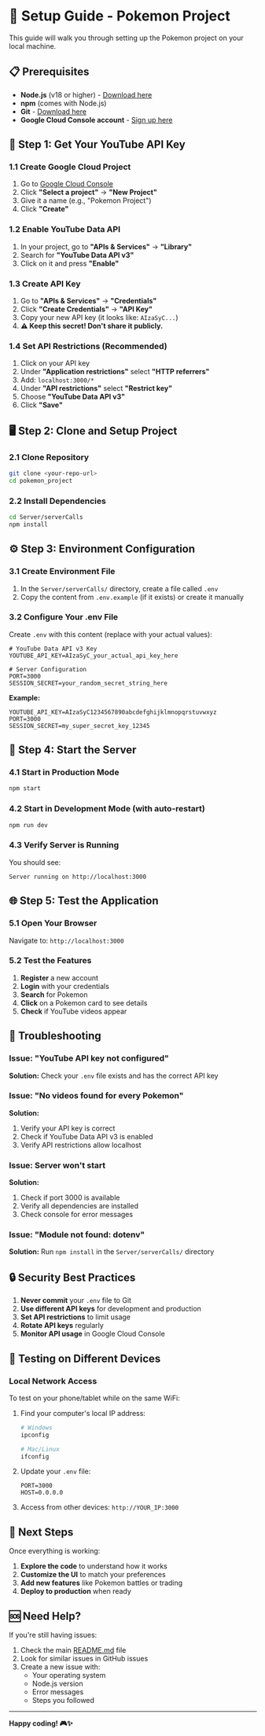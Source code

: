 # 🚀 Setup Guide - Pokemon Project

This guide will walk you through setting up the Pokemon project on your local machine.

## 📋 Prerequisites

- **Node.js** (v18 or higher) - [Download here](https://nodejs.org/)
- **npm** (comes with Node.js)
- **Git** - [Download here](https://git-scm.com/)
- **Google Cloud Console account** - [Sign up here](https://console.cloud.google.com/)

## 🔑 Step 1: Get Your YouTube API Key

### 1.1 Create Google Cloud Project
1. Go to [Google Cloud Console](https://console.cloud.google.com/)
2. Click **"Select a project"** → **"New Project"**
3. Give it a name (e.g., "Pokemon Project")
4. Click **"Create"**

### 1.2 Enable YouTube Data API
1. In your project, go to **"APIs & Services"** → **"Library"**
2. Search for **"YouTube Data API v3"**
3. Click on it and press **"Enable"**

### 1.3 Create API Key
1. Go to **"APIs & Services"** → **"Credentials"**
2. Click **"Create Credentials"** → **"API Key"**
3. Copy your new API key (it looks like: `AIzaSyC...`)
4. **⚠️ Keep this secret! Don't share it publicly.**

### 1.4 Set API Restrictions (Recommended)
1. Click on your API key
2. Under **"Application restrictions"** select **"HTTP referrers"**
3. Add: `localhost:3000/*`
4. Under **"API restrictions"** select **"Restrict key"**
5. Choose **"YouTube Data API v3"**
6. Click **"Save"**

## 🖥️ Step 2: Clone and Setup Project

### 2.1 Clone Repository
```bash
git clone <your-repo-url>
cd pokemon_project
```

### 2.2 Install Dependencies
```bash
cd Server/serverCalls
npm install
```

## ⚙️ Step 3: Environment Configuration

### 3.1 Create Environment File
1. In the `Server/serverCalls/` directory, create a file called `.env`
2. Copy the content from `.env.example` (if it exists) or create it manually

### 3.2 Configure Your .env File
Create `.env` with this content (replace with your actual values):

```env
# YouTube Data API v3 Key
YOUTUBE_API_KEY=AIzaSyC_your_actual_api_key_here

# Server Configuration
PORT=3000
SESSION_SECRET=your_random_secret_string_here
```

**Example:**
```env
YOUTUBE_API_KEY=AIzaSyC1234567890abcdefghijklmnopqrstuvwxyz
PORT=3000
SESSION_SECRET=my_super_secret_key_12345
```

## 🚀 Step 4: Start the Server

### 4.1 Start in Production Mode
```bash
npm start
```

### 4.2 Start in Development Mode (with auto-restart)
```bash
npm run dev
```

### 4.3 Verify Server is Running
You should see:
```
Server running on http://localhost:3000
```

## 🌐 Step 5: Test the Application

### 5.1 Open Your Browser
Navigate to: `http://localhost:3000`

### 5.2 Test the Features
1. **Register** a new account
2. **Login** with your credentials
3. **Search** for Pokemon
4. **Click** on a Pokemon card to see details
5. **Check** if YouTube videos appear

## 🐛 Troubleshooting

### Issue: "YouTube API key not configured"
**Solution:** Check your `.env` file exists and has the correct API key

### Issue: "No videos found for every Pokemon"
**Solution:** 
1. Verify your API key is correct
2. Check if YouTube Data API v3 is enabled
3. Verify API restrictions allow localhost

### Issue: Server won't start
**Solution:**
1. Check if port 3000 is available
2. Verify all dependencies are installed
3. Check console for error messages

### Issue: "Module not found: dotenv"
**Solution:** Run `npm install` in the `Server/serverCalls/` directory

## 🔒 Security Best Practices

1. **Never commit** your `.env` file to Git
2. **Use different API keys** for development and production
3. **Set API restrictions** to limit usage
4. **Rotate API keys** regularly
5. **Monitor API usage** in Google Cloud Console

## 📱 Testing on Different Devices

### Local Network Access
To test on your phone/tablet while on the same WiFi:

1. Find your computer's local IP address:
   ```bash
   # Windows
   ipconfig
   
   # Mac/Linux
   ifconfig
   ```

2. Update your `.env` file:
   ```env
   PORT=3000
   HOST=0.0.0.0
   ```

3. Access from other devices: `http://YOUR_IP:3000`

## 🎯 Next Steps

Once everything is working:

1. **Explore the code** to understand how it works
2. **Customize the UI** to match your preferences
3. **Add new features** like Pokemon battles or trading
4. **Deploy to production** when ready

## 🆘 Need Help?

If you're still having issues:

1. Check the main [README.md](README.md) file
2. Look for similar issues in GitHub issues
3. Create a new issue with:
   - Your operating system
   - Node.js version
   - Error messages
   - Steps you followed

---

**Happy coding! 🎮✨**
